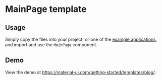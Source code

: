 # MainPage template

## Usage

Simply copy the files into your project, or one of the [example applications](https://github.com/mui-org/material-ui/tree/master/examples), and import and use the `MainPage` component.

## Demo

View the demo at https://material-ui.com/getting-started/templates/blog/.
